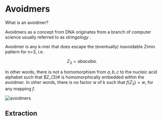# Avoidmers

What is an avoidmer?

Avoidmers as a concept from DNA originates from a branch of computer science usually referred to as <i> stringology </i>.

Avoidmer is any k-mer that does escape the (eventually) inavoidable Zimin pattern for n=3, i.e.

$$Z_{3} = abacaba.$$

In other words, there is not a homomorphism from ${a, b, c}$ to the nucleic acid alphabet such that $Z_{3}# is homomorphically embedded
within the avoidmer. In other words, there is no factor w of k such that $f(Z_{3}) = w$, for any mapping $f$.


![avoidmers](avoidmers.png)

## Extraction

